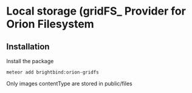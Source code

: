 Local storage (gridFS_ Provider for Orion Filesystem
=====================================================

## Installation

Install the package
```
meteor add brightbind:orion-gridfs
```

Only images contentType are stored in public/files